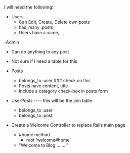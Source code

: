 I will need the following:
- Users
  - Can Edit, Create, Delete own posts
  - has_many :posts
  - Users have a name, 

-Admin
  - Can do anything to any post
  - Not sure if I need a table for this

- Posts
  - belongs_to :user ### check on this
  - Posts have content, title
  - Include a category check-box in posts form

- UserPosts    ---- this will be the join table
  - belongs_to :user
  - belongs_to :post



- Create a Welcome Controller to replace Rails main page  
  - #home method
    - root 'welcome#home'
  - "Welcome to Blog ........"




